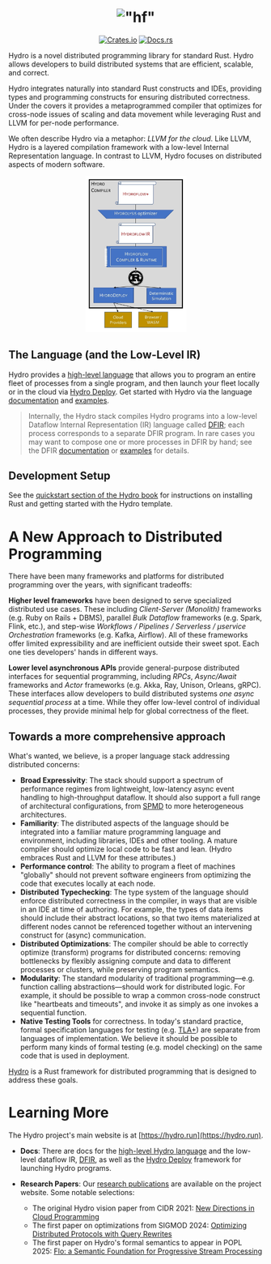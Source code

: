 <h1 align="center">
    <img src="https://raw.githubusercontent.com/hydro-project/hydroflow/main/docs/static/img/hydro-logo.svg" width="200" alt='"hf"'>
</h1>
<p align="center">
    <a href="https://crates.io/crates/hydroflow"><img src="https://img.shields.io/crates/v/hydroflow?style=flat-square&logo=rust" alt="Crates.io"></a>
    <a href="https://docs.rs/hydroflow/"><img src="https://img.shields.io/badge/docs.rs-Hydroflow-blue?style=flat-square&logo=read-the-docs&logoColor=white" alt="Docs.rs"></a>
</p>

Hydro is a novel distributed programming library for standard Rust. Hydro allows developers to build distributed systems that are efficient, scalable, and correct.

Hydro integrates naturally into standard Rust constructs and IDEs, providing types and programming constructs for ensuring distributed correctness. Under the covers it provides a metaprogrammed compiler that optimizes for cross-node issues of scaling and data movement while leveraging Rust and LLVM for per-node performance.

We often describe Hydro via a metaphor: *LLVM for the cloud*. Like LLVM, Hydro is a layered compilation framework with a low-level Internal Representation language. In contrast to LLVM, Hydro focuses on distributed aspects of modern software.

<div align="center">
  <img src="docs/static/img/hydro-stack.png" alt="Image description" width="200">
</div>


## The Language (and the Low-Level IR)
Hydro provides a [high-level language](https://hydro.run/docs/hydro) that allows you to program an entire fleet of processes from a single program, and then launch your fleet locally or in the cloud via [Hydro Deploy](https://hydro.run/docs/deploy). Get started with Hydro via the language [documentation](https://hydro.run/docs/hydro) and [examples](https://github.com/hydro-project/hydroflow/tree/main/hydro_test/examples).

> Internally, the Hydro stack compiles Hydro programs into a low-level Dataflow Internal Representation (IR) language called [DFIR](https://hydro.run/docs/dfir); each process corresponds to a separate DFIR program. In rare cases you may want to compose one or more processes in DFIR by hand; see the DFIR [documentation](https://hydro.run/docs/dfir) or [examples](https://github.com/hydro-project/hydroflow/tree/main/dfir_rs/examples) for details.

## Development Setup

See the [quickstart section of the Hydro book](https://hydro.run/docs/hydro/quickstart/) for instructions on installing Rust and getting started with the Hydro template.

# A New Approach to Distributed Programming
There have been many frameworks and platforms for distributed programming over the years, with significant tradeoffs:

**Higher level frameworks** have been designed to serve specialized distributed use cases. These including *Client-Server (Monolith)* frameworks  (e.g. Ruby on Rails + DBMS), parallel *Bulk Dataflow* frameworks (e.g. Spark, Flink, etc.), and step-wise *Workflows / Pipelines / Serverless / μservice Orchestration* frameworks (e.g. Kafka, Airflow). All of these frameworks offer limited expressibility and are inefficient outside their sweet spot. Each one ties developers' hands in different ways.

**Lower level asynchronous APIs** provide general-purpose distributed interfaces for sequential programming, including
    *RPCs*, *Async/Await* frameworks and *Actor* frameworks (e.g. Akka, Ray, Unison, Orleans, gRPC). These interfaces allow developers to build distributed systems *one async sequential process* at a time. While they offer low-level control of individual processes, they provide minimal help for global correctness of the fleet.

## Towards a more comprehensive approach
What's wanted, we believe, is a proper language stack addressing distributed concerns:

- **Broad Expressivity**: The stack should support a spectrum of performance regimes from lightweight, low-latency async event handling to high-throughput dataflow. It should also support a full range of architectural configurations, from [SPMD](https://en.wikipedia.org/wiki/Single_program,_multiple_data) to more heterogeneous architectures.
- **Familiarity**: The distributed aspects of the language should be integrated into a familiar mature programming language and environment, including libraries, IDEs and other tooling. A mature compiler should optimize local code to be fast and lean. (Hydro embraces Rust and LLVM for these attributes.)
- **Performance control**: The ability to program a fleet of machines "globally" should not prevent software engineers from optimizing the code that executes locally at each node.
- **Distributed Typechecking**: The type system of the language should enforce distributed correctness in the compiler, in ways that are visible in an IDE at time of authoring. For example, the types of data items should include their abstract locations, so that two items materialized at different nodes cannot be referenced together without an intervening construct for (async) communication.
- **Distributed Optimizations**: The compiler should be able to correctly optimize (transform) programs for distributed concerns: removing bottlenecks by flexibly assigning compute and data to different processes or clusters, while preserving program semantics.
- **Modularity**: The standard modularity of traditional programming—e.g. function calling abstractions—should work for distributed logic. For example, it should be possible to wrap a common cross-node construct like "heartbeats and timeouts", and invoke it as simply as one invokes a sequential function.
- **Native Testing Tools** for correctness. In today's standard practice, formal specification languages for testing (e.g. [TLA+](https://en.wikipedia.org/wiki/TLA%2B)) are separate from languages of implementation. We believe it should be possible to perform many kinds of formal testing (e.g. model checking) on the same code that is used in deployment.

[Hydro](https://hydro.run) is a Rust framework for distributed programming that is designed to address these goals.

# Learning More
The Hydro project's main website is at [https://hydro.run](https://hydro.run).

- **Docs**: There are docs for the [high-level Hydro language](https://hydro.run/docs/hydro/) and the low-level dataflow IR, [DFIR](https://hydro.run/docs/dfir), as well as the [Hydro Deploy](https://hydro.run/docs/deploy) framework for launching Hydro programs.

- **Research Papers**: Our [research publications](https://hydro.run/research) are available on the project website. Some notable selections:
    - The original Hydro vision paper from CIDR 2021: [New Directions in Cloud Programming](https://hydro.run/papers/new-directions.pdf)
    - The first paper on optimizations from SIGMOD 2024: [Optimizing Distributed Protocols with Query Rewrites](https://hydro.run/papers/david-sigmod-2024.pdf)
    - The first paper on Hydro's formal semantics to appear in POPL 2025: [Flo: a Semantic Foundation for Progressive Stream Processing](https://arxiv.org/abs/2411.08274)
